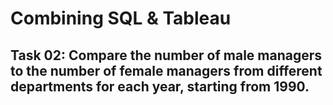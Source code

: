# Combining SQL & Tableau



## Task 02: Compare the number of male managers to the number of female managers from different departments for each year, starting from 1990.
